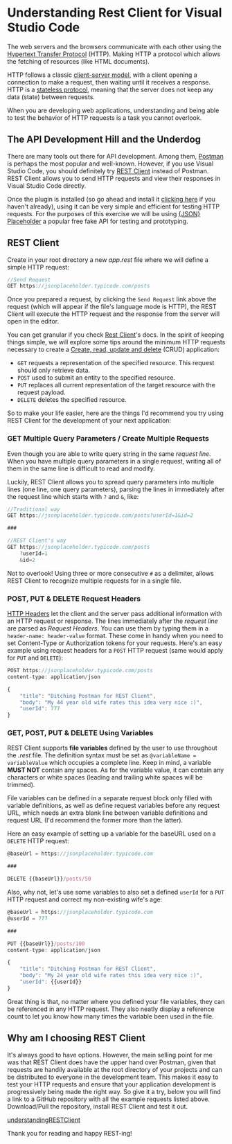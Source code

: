 # Understanding Rest Client for Visual Studio Code

The web servers and the browsers communicate with each other using the [Hypertext Transfer Protocol](https://developer.mozilla.org/en-US/docs/Web/HTTP) (HTTP). Making HTTP a protocol which allows the fetching of resources (like HTML documents).

HTTP follows a classic [client-server model](https://en.wikipedia.org/wiki/Client%E2%80%93server_model), with a client opening a connection to make a request, then waiting until it receives a response. HTTP is a [stateless protocol](https://en.wikipedia.org/wiki/Stateless_protocol), meaning that the server does not keep any data (state) between requests.

When you are developing web applications, understanding and being able to test the behavior of HTTP requests is a task you cannot overlook.

## The API Development Hill and the Underdog

There are many tools out there for API development. Among them, [Postman](https://www.postman.com/) is perhaps the most popular and well-known. However, if you use Visual Studio Code, you should definitely try [REST Client](https://marketplace.visualstudio.com/items?itemName=humao.rest-client) instead of Postman. REST Client allows you to send HTTP requests and view their responses in Visual Studio Code directly.

Once the plugin is installed (so go ahead and install it [clicking here](https://marketplace.visualstudio.com/items?itemName=humao.rest-client) if you haven't already), using it can be very simple and efficient for testing HTTP requests. For the purposes of this exercise we will be using [{JSON} Placeholder](https://jsonplaceholder.typicode.com/) a popular free fake API for testing and prototyping.

## REST Client

Create in your root directory a new _app.rest_ file where we will define a simple HTTP request:

```javascript
//Send Request
GET https://jsonplaceholder.typicode.com/posts
```

Once you prepared a request, by clicking the `Send Request` link above the request (which will appear if the file's language mode is HTTP), the REST Client will execute the HTTP request and the response from the server will open in the editor.

You can get granular if you check [Rest Client](<(https://marketplace.visualstudio.com/items?itemName=humao.rest-client)>)'s docs. In the spirit of keeping things simple, we will explore some tips around the minimum HTTP requests necessary to create a [Create, read, update and delete](https://en.wikipedia.org/wiki/Create,_read,_update_and_delete) (CRUD) application:

- `GET` requests a representation of the specified resource. This request should only retrieve data.
- `POST` used to submit an entity to the specified resource.
- `PUT` replaces all current representation of the target resource with the request payload.
- `DELETE` deletes the specified resource.

So to make your life easier, here are the things I'd recommend you try using REST Client for the development of your next application:

### GET Multiple Query Parameters / Create Multiple Requests

Even though you are able to write query string in the same _request line_. When you have multiple query parameters in a single request, writing all of them in the same line is difficult to read and modify.

Luckily, REST Client allows you to spread query parameters into multiple lines (one line, one query parameters), parsing the lines in immediately after the request line which starts with `?` and `&`, like:

```javascript
//Traditional way
GET https://jsonplaceholder.typicode.com/posts?userId=1&id=2

###

//REST Client's way
GET https://jsonplaceholder.typicode.com/posts
    ?userId=1
    &id=2
```

Not to overlook! Using three or more consecutive `#` as a delimiter, allows REST Client to recognize multiple requests for in a single file.

### POST, PUT & DELETE Request Headers

[HTTP Headers](https://developer.mozilla.org/en-US/docs/Web/HTTP/Headers) let the client and the server pass additional information with an HTTP request or response. The lines immediately after the _request line_ are parsed as _Request Headers_. You can use them by typing them in a `header-name: header-value` format. These come in handy when you need to set Content-Type or Authorization tokens for your requests. Here's an easy example using request headers for a `POST` HTTP request (same would apply for `PUT` and `DELETE`):

```javascript
POST https://jsonplaceholder.typicode.com/posts
content-type: application/json

{
    "title": "Ditching Postman for REST Client",
    "body": "My 44 year old wife rates this idea very nice :)",
    "userId": 777
}

```

### GET, POST, PUT & DELETE Using Variables

REST Client supports **file variables** defined by the user to use throughout the _.rest_ file. The definition syntax must be set as `@variableName = variableValue` which occupies a complete line. Keep in mind, a variable **MUST NOT** contain any spaces. As for the variable value, it can contain any characters or white spaces (leading and trailing white spaces will be trimmed).

File variables can be defined in a separate request block only filled with variable definitions, as well as define request variables before any request URL, which needs an extra blank line between variable definitions and request URL (I'd recommend the former more than the latter).

Here an easy example of setting up a variable for the baseURL used on a `DELETE` HTTP request:

```javascript
@baseUrl = https://jsonplaceholder.typicode.com

###

DELETE {{baseUrl}}/posts/50
```

Also, why not, let's use some variables to also set a defined `userId` for a `PUT` HTTP request and correct my non-existing wife's age:

```javascript
@baseUrl = https://jsonplaceholder.typicode.com
@userId = 777

###

PUT {{baseUrl}}/posts/100
content-type: application/json

{
    "title": "Ditching Postman for REST Client",
    "body": "My 24 year old wife rates this idea very nice :)",
    "userId": {{userId}}
}
```

Great thing is that, no matter where you defined your file variables, they can be referenced in any HTTP request. They also neatly display a reference count to let you know how many times the variable been used in the file.

## Why am I choosing REST Client

It's always good to have options. However, the main selling point for me was that REST Client does have the upper hand over Postman, given that requests are handily available at the root directory of your projects and can be distributed to everyone in the development team. This makes it easy to test your HTTP requests and ensure that your application development is progressively being made the right way. So give it a try, below you will find a link to a GitHub repository with all the example requests listed above. Download/Pull the repository, install REST Client and test it out.

[understandingRESTClient](https://github.com/ekqt/understandingRESTClient)

Thank you for reading and happy REST-ing!
